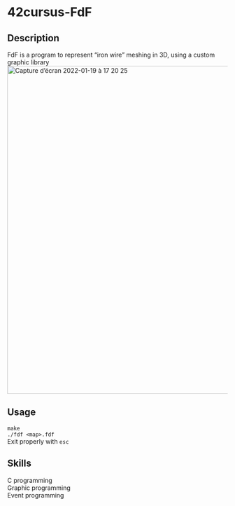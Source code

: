 # 42cursus-FdF
## Description
FdF is a program to represent “iron wire” meshing in 3D, using a custom graphic library<br />
<img width="750" alt="Capture d’écran 2022-01-19 à 17 20 25" src="https://user-images.githubusercontent.com/60741148/150173889-06a5f5fc-373c-454e-9e35-d6924e2bddd9.png">
## Usage
`make`<br />
`./fdf <map>.fdf`<br />
Exit properly with `esc`<br />
## Skills
C programming<br />
Graphic programming<br />
Event programming<br />

